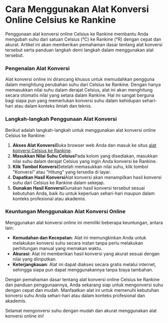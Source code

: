 Cara Menggunakan Alat Konversi Online Celsius ke Rankine
========================================================

Penggunaan alat konversi online Celsius ke Rankine membantu Anda mengubah suhu dari satuan Celsius (°C) ke Rankine (°R) dengan cepat dan akurat. Artikel ini akan memberikan pemahaman dasar tentang alat konversi tersebut serta panduan langkah demi langkah dalam menggunakan alat tersebut.

### Pengenalan Alat Konversi

Alat konversi online ini dirancang khusus untuk memudahkan pengguna dalam menghitung perubahan suhu dari Celsius ke Rankine. Dengan hanya memasukkan nilai suhu dalam derajat Celsius, alat ini akan menghitung secara otomatis nilai yang setara dalam Rankine. Hal ini sangat berguna bagi siapa pun yang memerlukan konversi suhu dalam kehidupan sehari-hari atau dalam konteks ilmiah dan teknis.

### Langkah-langkah Penggunaan Alat Konversi

Berikut adalah langkah-langkah untuk menggunakan alat konversi online Celsius ke Rankine:

1. **Akses Alat Konversi**Buka browser web Anda dan masuk ke situs [alat konversi Celsius ke Rankine](https://www.onlinecalculatorsfree.com/id/convert/celsius-to-rankine.html).
2. **Masukkan Nilai Suhu Celsius**Pada kolom yang disediakan, masukkan nilai suhu dalam derajat Celsius yang ingin Anda konversi ke Rankine.
3. **Klik Tombol Konversi**Setelah memasukkan nilai suhu, klik tombol "Konversi" atau "Hitung" yang tersedia di layar.
4. **Dapatkan Hasil Konversi**Alat konversi akan menampilkan hasil konversi suhu dari Celsius ke Rankine dalam sekejap.
5. **Gunakan Hasil Konversi**Gunakan hasil konversi tersebut sesuai kebutuhan Anda, baik itu untuk keperluan sehari-hari maupun dalam konteks profesional atau akademis.

### Keuntungan Menggunakan Alat Konversi Online

Menggunakan alat konversi online ini memiliki beberapa keuntungan, antara lain:

- **Kemudahan dan Kecepatan**: Alat ini memungkinkan Anda untuk melakukan konversi suhu secara instan tanpa perlu melakukan perhitungan manual yang memakan waktu.
- **Akurasi**: Alat ini memberikan hasil konversi yang akurat sesuai dengan nilai yang diinputkan.
- **Keterjangkauan**: Alat ini dapat diakses secara gratis melalui internet, sehingga siapa pun dapat menggunakannya tanpa biaya tambahan.

Dengan pemahaman dasar tentang alat konversi online Celsius ke Rankine dan panduan penggunaannya, Anda sekarang siap untuk mengonversi suhu dengan cepat dan mudah. Manfaatkan alat ini untuk memenuhi kebutuhan konversi suhu Anda sehari-hari atau dalam konteks profesional dan akademis.

Selamat mengonversi suhu dengan mudah dan akurat menggunakan alat konversi online ini!